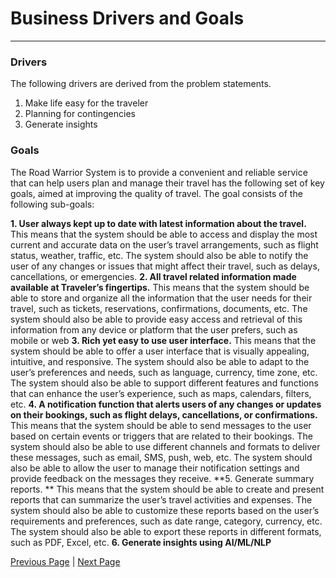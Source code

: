 # Business Drivers and Goals
---

### Drivers
The following drivers are derived from the problem statements.

1. Make life easy for the traveler
2. Planning for contingencies
3. Generate insights

### Goals
The Road Warrior System is to provide a convenient and reliable service that can help users plan and manage their travel has the following set of key goals, aimed at improving the quality of travel. The goal consists of the following sub-goals:

**1. User always kept up to date with latest information about the travel.** This means that the system should be able to access and display the most current and accurate data on the user’s travel arrangements, such as flight status, weather, traffic, etc. The system should also be able to notify the user of any changes or issues that might affect their travel, such as delays, cancellations, or emergencies.
**2. All travel related information made available at Traveler’s fingertips.** This means that the system should be able to store and organize all the information that the user needs for their travel, such as tickets, reservations, confirmations, documents, etc. The system should also be able to provide easy access and retrieval of this information from any device or platform that the user prefers, such as mobile or web
**3. Rich yet easy to use user interface.** This means that the system should be able to offer a user interface that is visually appealing, intuitive, and responsive. The system should also be able to adapt to the user’s preferences and needs, such as language, currency, time zone, etc. The system should also be able to support different features and functions that can enhance the user’s experience, such as maps, calendars, filters, etc.
**4. A notification function that alerts users of any changes or updates on their bookings, such as flight delays, cancellations, or confirmations.**  This means that the system should be able to send messages to the user based on certain events or triggers that are related to their bookings. The system should also be able to use different channels and formats to deliver these messages, such as email, SMS, push, web, etc. The system should also be able to allow the user to manage their notification settings and provide feedback on the messages they receive.
**5. Generate summary reports. ** This means that the system should be able to create and present reports that can summarize the user’s travel activities and expenses. The system should also be able to customize these reports based on the user’s requirements and preferences, such as date range, category, currency, etc. The system should also be able to export these reports in different formats, such as PDF, Excel, etc.
**6. Generate insights using AI/ML/NLP**

[Previous Page](./context.md) | [Next Page](./functional-overview.md)

